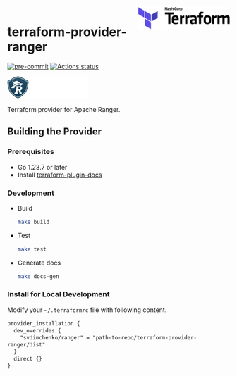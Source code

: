 <!-- markdownlint-disable first-line-h1 no-inline-html MD013 -->
<a href="https://terraform.io">
  <picture>
    <source media="(prefers-color-scheme: dark)" srcset="img/terraform_logo_dark.svg">
    <source media="(prefers-color-scheme: light)" srcset="img/terraform_logo_light.svg">
    <img src="https://raw.githubusercontent.com/hashicorp/terraform-website/d841a1e5fca574416b5ca24306f85a0f4f41b36d/content/source/assets/images/logo-terraform-main.svg" alt="Terraform logo" title="Terraform" align="right" height="50">
  </picture>
</a>

# terraform-provider-ranger

[![pre-commit](https://img.shields.io/badge/pre--commit-enabled-brightgreen?logo=pre-commit&logoColor=white)](https://github.com/pre-commit/pre-commit)
[![Actions status](https://github.com/svdimchenko/terraform-provider-ranger/actions/workflows/ci.yml/badge.svg)](https://github.com/svdimchenko/terraform-provider-ranger/actions)

<a href="https://github.com/apache/ranger">
  <picture>
    <img src="img/ranger_logo.png" alt="Ranger logo" title="Ranger" height="50">
  </picture>
</a>

Terraform provider for Apache Ranger.

## Building the Provider

### Prerequisites

- Go 1.23.7 or later
- Install [terraform-plugin-docs](https://github.com/hashicorp/terraform-plugin-docs)

### Development

- Build

  ```bash
  make build
  ```

- Test

  ```bash
  make test
  ```

- Generate docs

  ```bash
  make docs-gen
  ```

### Install for Local Development

Modify your `~/.terraformrc` file with following content.

```text title="~/.terraformrc"
provider_installation {
  dev_overrides {
    "svdimchenko/ranger" = "path-to-repo/terraform-provider-ranger/dist"
  }
  direct {}
}
```
